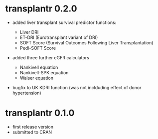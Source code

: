 # transplantr 0.2.0

* added liver transplant survival predictor functions:
  - Liver DRI
  - ET-DRI (Eurotransplant variant of DRI)
  - SOFT Score (Survival Outcomes Following Liver Transplantation)
  - Pedi-SOFT Score
  
* added three further eGFR calculators
  - Nankivell equation
  - Nankivell-SPK equation
  - Walser equation
  
* bugfix to UK KDRI function (was not inclduding effect of donor hypertension)

# transplantr 0.1.0

* first release version
* submitted to CRAN

